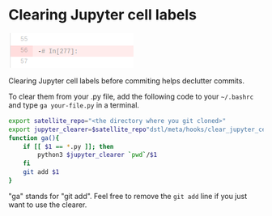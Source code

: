 # Clearing Jupyter cell labels

![docs/assets/clear_jupyter_labels.png](../docs/assets/clear_jupyter_labels.png)

Clearing Jupyter cell labels before commiting helps declutter commits.

To clear them from your .py file, add the following code to your `~/.bashrc` and type `ga your-file.py` in a terminal.

```bash
export satellite_repo="<the directory where you git cloned>"
export jupyter_clearer=$satellite_repo"dstl/meta/hooks/clear_jupyter_cell_labels.py"
function ga(){                                                                                       
    if [[ $1 == *.py ]]; then                                                                        
        python3 $jupyter_clearer `pwd`/$1                                                            
    fi                                                                                               
    git add $1                                                                                       
}  
```

"ga" stands for "git add". Feel free to remove the `git add` line if you just want to use the clearer.
